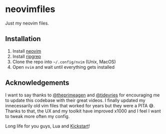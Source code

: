 # neovimfiles

Just my neovim files.

## Installation

1. Install [neovim](https://github.com/neovim/neovim/wiki/Installing-Neovim)
1. Install [ripgrep](https://github.com/BurntSushi/ripgrep#installation)
1. Clone the repo into `~/.config/nvim` (Unix, MacOS)
1. Open `nvim` and wait until everything gets installed

## Acknowledgements

I want to say thanks to [@theprimeagen](https://github.com/theprimeagen) and [@tjdevries](https://github.com/tjdevries) for encouraging me to update this codebase with their great videos. I finally updated my innecessarily old vim files that worked for years but they were a PITA 😅. Thanks to that, the UX and my toolkit have improved x1000 and I feel I want to tweak more often my config.

Long life for you guys, Lua and [Kickstart](https://github.com/nvim-lua/kickstart.nvim)!
